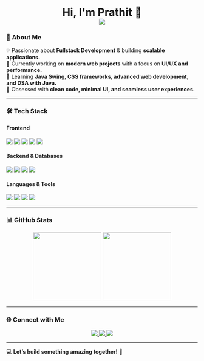 <h1 align="center">
  Hi, I'm Prathit 👋  
  <br>
  <img src="https://readme-typing-svg.herokuapp.com?font=Fira+Code&weight=500&size=22&pause=1000&color=0F84F7&center=true&vCenter=true&width=500&lines=Fullstack+Developer;Open+Source+Enthusiast;React+%7C+Node.js+%7C+Java;UI/UX+Lover;Tech+Explorer+%F0%9F%9A%80">
</h1>



### 🚀 About Me  
💡 Passionate about **Fullstack Development** & building **scalable applications.**  
🎯 Currently working on **modern web projects** with a focus on **UI/UX and performance.**  
📖 Learning **Java Swing, CSS frameworks, advanced web development, and DSA with Java.**  
🎨 Obsessed with **clean code, minimal UI, and seamless user experiences.**  

---

### 🛠️ Tech Stack  

#### **Frontend**  
<p>
  <img src="https://img.shields.io/badge/HTML5-%23E34F26.svg?style=for-the-badge&logo=html5&logoColor=white">
  <img src="https://img.shields.io/badge/CSS3-%231572B6.svg?style=for-the-badge&logo=css3&logoColor=white">
  <img src="https://img.shields.io/badge/JavaScript-%23F7DF1E.svg?style=for-the-badge&logo=javascript&logoColor=black">
  <img src="https://img.shields.io/badge/React-%2361DAFB.svg?style=for-the-badge&logo=react&logoColor=black">
  <img src="https://img.shields.io/badge/TailwindCSS-%2338B2AC.svg?style=for-the-badge&logo=tailwind-css&logoColor=white">
</p>

#### **Backend & Databases**  
<p>
  <img src="https://img.shields.io/badge/Node.js-%2343853D.svg?style=for-the-badge&logo=node.js&logoColor=white">
  <img src="https://img.shields.io/badge/Express.js-%23000000.svg?style=for-the-badge&logo=express&logoColor=white">
  <img src="https://img.shields.io/badge/MongoDB-%2347A248.svg?style=for-the-badge&logo=mongodb&logoColor=white">
  <img src="https://img.shields.io/badge/MySQL-%234479A1.svg?style=for-the-badge&logo=mysql&logoColor=white">
</p>

#### **Languages & Tools**  
<p>
  <img src="https://img.shields.io/badge/Java-%23ED8B00.svg?style=for-the-badge&logo=java&logoColor=white">
  <img src="https://img.shields.io/badge/Git-%23F05033.svg?style=for-the-badge&logo=git&logoColor=white">
  <img src="https://img.shields.io/badge/Linux-%23FCC624.svg?style=for-the-badge&logo=linux&logoColor=black">
  <img src="https://img.shields.io/badge/Neovim-%2357A143.svg?style=for-the-badge&logo=neovim&logoColor=white">
</p>

---

### 📊 GitHub Stats  
<p align="center">
  <img src="https://github-readme-stats.vercel.app/api?username=Prathit6&show_icons=true&theme=tokyonight" height="180px">
  <img src="https://github-readme-streak-stats.herokuapp.com/?user=Prathit6&theme=tokyonight" height="180px">
</p>

---

### 🌐 Connect with Me  

<p align="center">
  <a href="https://www.linkedin.com/in/prathit-d-444150288/" target="_blank">
    <img src="https://img.shields.io/badge/LinkedIn-0A66C2?style=for-the-badge&logo=linkedin&logoColor=white">
  </a>
  <a href="https://x.com/Prathitdode" target="_blank">
    <img src="https://img.shields.io/badge/Twitter-1DA1F2?style=for-the-badge&logo=twitter&logoColor=white">
  </a>
  <a href="mailto:prathitdode@gmail.com">
    <img src="https://img.shields.io/badge/Email-D14836?style=for-the-badge&logo=gmail&logoColor=white">
  </a>
</p>

---

💻 **Let’s build something amazing together!** 🚀  


